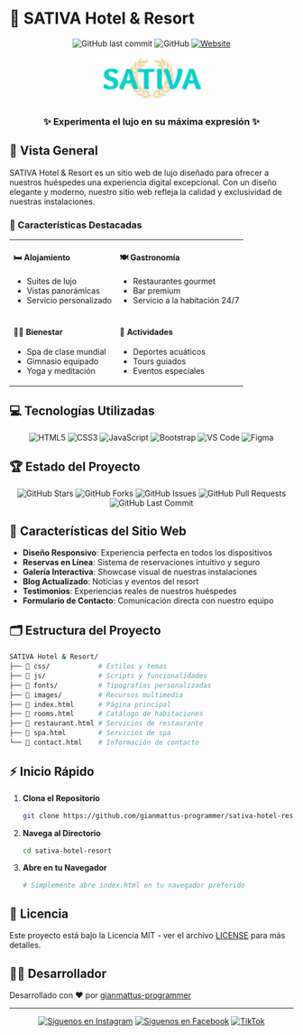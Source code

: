 # 🌴 SATIVA Hotel & Resort

<div align="center">

![GitHub last commit](https://img.shields.io/github/last-commit/gianmattus-programmer/sativa-hotel-resort)
![GitHub](https://img.shields.io/github/license/gianmattus-programmer/sativa-hotel-resort)
[![Website](https://img.shields.io/website?url=https%3A%2F%2Fsativahotel.com&up_message=online=website)](https://sativa-hotel-resort.vercel.app)

<img src="images/logo.png" alt="SATIVA Hotel & Resort Logo" width="200"/>

### ✨ Experimenta el lujo en su máxima expresión ✨

</div>

## 📌 Vista General

SATIVA Hotel & Resort es un sitio web de lujo diseñado para ofrecer a nuestros huéspedes una experiencia digital excepcional. Con un diseño elegante y moderno, nuestro sitio web refleja la calidad y exclusividad de nuestras instalaciones.

### 🌟 Características Destacadas

<table>
  <tr>
    <td>
      <h4>🛏️ Alojamiento</h4>
      <ul>
        <li>Suites de lujo</li>
        <li>Vistas panorámicas</li>
        <li>Servicio personalizado</li>
      </ul>
    </td>
    <td>
      <h4>🍽️ Gastronomía</h4>
      <ul>
        <li>Restaurantes gourmet</li>
        <li>Bar premium</li>
        <li>Servicio a la habitación 24/7</li>
      </ul>
    </td>
  </tr>
  <tr>
    <td>
      <h4>💆‍♀️ Bienestar</h4>
      <ul>
        <li>Spa de clase mundial</li>
        <li>Gimnasio equipado</li>
        <li>Yoga y meditación</li>
      </ul>
    </td>
    <td>
      <h4>🎯 Actividades</h4>
      <ul>
        <li>Deportes acuáticos</li>
        <li>Tours guiados</li>
        <li>Eventos especiales</li>
      </ul>
    </td>
  </tr>
</table>

## 💻 Tecnologías Utilizadas

<div align="center">

![HTML5](https://img.shields.io/badge/HTML5-E34F26?style=for-the-badge&logo=html5&logoColor=white)
![CSS3](https://img.shields.io/badge/CSS3-1572B6?style=for-the-badge&logo=css3&logoColor=white)
![JavaScript](https://img.shields.io/badge/JavaScript-F7DF1E?style=for-the-badge&logo=javascript&logoColor=black)
![Bootstrap](https://img.shields.io/badge/Bootstrap-563D7C?style=for-the-badge&logo=bootstrap&logoColor=white)
![VS Code](https://img.shields.io/badge/VS_Code-007ACC?style=for-the-badge&logo=visual-studio-code&logoColor=white)
![Figma](https://img.shields.io/badge/Figma-F24E1E?style=for-the-badge&logo=figma&logoColor=white)

</div>

## 🏆 Estado del Proyecto

<div align="center">

![GitHub Stars](https://img.shields.io/github/stars/gianmattus-programmer/sativa-hotel-resort?style=for-the-badge)
![GitHub Forks](https://img.shields.io/github/forks/gianmattus-programmer/sativa-hotel-resort?style=for-the-badge)
![GitHub Issues](https://img.shields.io/github/issues/gianmattus-programmer/sativa-hotel-resort?style=for-the-badge)
![GitHub Pull Requests](https://img.shields.io/github/issues-pr/gianmattus-programmer/sativa-hotel-resort?style=for-the-badge)
![GitHub Last Commit](https://img.shields.io/github/last-commit/gianmattus-programmer/sativa-hotel-resort?style=for-the-badge)

</div>

## 📱 Características del Sitio Web

- **Diseño Responsivo**: Experiencia perfecta en todos los dispositivos
- **Reservas en Línea**: Sistema de reservaciones intuitivo y seguro
- **Galería Interactiva**: Showcase visual de nuestras instalaciones
- **Blog Actualizado**: Noticias y eventos del resort
- **Testimonios**: Experiencias reales de nuestros huéspedes
- **Formulario de Contacto**: Comunicación directa con nuestro equipo

## 🗂️ Estructura del Proyecto

```bash
SATIVA Hotel & Resort/
├── 📁 css/            # Estilos y temas
├── 📁 js/             # Scripts y funcionalidades
├── 📁 fonts/          # Tipografías personalizadas
├── 📁 images/         # Recursos multimedia
├── 📄 index.html      # Página principal
├── 📄 rooms.html      # Catálogo de habitaciones
├── 📄 restaurant.html # Servicios de restaurante
├── 📄 spa.html        # Servicios de spa
└── 📄 contact.html    # Información de contacto
```

## ⚡ Inicio Rápido

1. **Clona el Repositorio**
   ```bash
   git clone https://github.com/gianmattus-programmer/sativa-hotel-resort.git
   ```

2. **Navega al Directorio**
   ```bash
   cd sativa-hotel-resort
   ```

3. **Abre en tu Navegador**
   ```bash
   # Simplemente abre index.html en tu navegador preferido
   ```

## 📜 Licencia

Este proyecto está bajo la Licencia MIT - ver el archivo [LICENSE](LICENSE) para más detalles.

## 👨‍💻 Desarrollador

Desarrollado con ❤️ por [gianmattus-programmer](https://github.com/gianmattus-programmer)

---

<div align="center">

[![Síguenos en Instagram](https://img.shields.io/badge/Instagram-%23E4405F.svg?&style=for-the-badge&logo=instagram&logoColor=white)](https://www.instagram.com/gianmattus/)
[![Síguenos en Facebook](https://img.shields.io/badge/Facebook-%231877F2.svg?&style=for-the-badge&logo=facebook&logoColor=white)](https://www.facebook.com/giancarlos.chavezmattus)
[![TikTok](https://img.shields.io/badge/TikTok-%23000000.svg?&style=for-the-badge&logo=tiktok&logoColor=white)](https://tiktok.com/@gianmattus)
</div>
